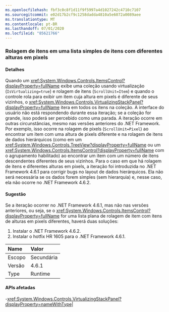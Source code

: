 ```yaml
---
ms.openlocfilehash: fbf3c0c8f1d11f9f5997a4d1027242c4710c7107
ms.sourcegitcommit: e02d17b2cf9c1258dadda4810a5e6072a0089aee
ms.translationtype: MT
ms.contentlocale: pt-BR
ms.lasthandoff: 07/01/2020
ms.locfileid: "85621766"
---
```

### <a name="item-scrolling-a-flat-list-with-items-of-different-pixel-height"></a>Rolagem de itens em uma lista simples de itens com diferentes alturas em pixels

#### <a name="details"></a>Detalhes

Quando um <xref:System.Windows.Controls.ItemsControl?displayProperty=fullName> exibe uma coleção usando virtualização (<code>IsVirtualizing=true</code>) e rolagem de itens (<code>ScrollUnit=Item</code>) e quando o controle rola para exibir um item cuja altura em pixels é diferente de seus vizinhos, o <xref:System.Windows.Controls.VirtualizingStackPanel?displayProperty=fullName> itera em todos os itens na coleção. A interface do usuário não está respondendo durante essa iteração; se a coleção for grande, isso poderá ser percebido como uma parada. A iteração ocorre em outras circunstâncias, mesmo nas versões anteriores do .NET Framework. Por exemplo, isso ocorre na rolagem de pixels (<code>ScrollUnit=Pixel</code>) ao encontrar um item com uma altura de pixels diferente e na rolagem de itens de dados hierárquicos (como em um <xref:System.Windows.Controls.TreeView?displayProperty=fullName> ou um <xref:System.Windows.Controls.ItemsControl?displayProperty=fullName> com o agrupamento habilitado) ao encontrar um item com um número de itens descendentes diferentes de seus vizinhos. Para o caso em que há rolagem de itens e diferentes alturas em pixels, a iteração foi introduzida no .NET Framework 4.6.1 para corrigir bugs no layout de dados hierárquicos.  Ela não será necessária se os dados forem simples (sem hierarquia) e, nesse caso, ela não ocorre no .NET Framework 4.6.2.

#### <a name="suggestion"></a>Sugestão

Se a iteração ocorrer no .NET Framework 4.6.1, mas não nas versões anteriores, ou seja, se o <xref:System.Windows.Controls.ItemsControl?displayProperty=fullName> for uma lista plana de rolagem de item com itens de alturas em pixels diferentes, haverá duas soluções:<ol><li>Instalar o .NET Framework 4.6.2.</li><li>Instalar o hotfix HR 1605 para o .NET Framework 4.6.1.</li></ol>

| Name    | Valor       |
|:--------|:------------|
| Escopo   |Secundária|
|Versão|4.6.1|
|Type|Runtime

#### <a name="affected-apis"></a>APIs afetadas

-<xref:System.Windows.Controls.VirtualizingStackPanel?displayProperty=nameWithType></li></ul>|
